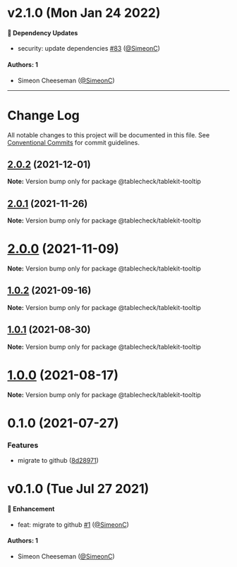 # v2.1.0 (Mon Jan 24 2022)

#### 🔩 Dependency Updates

- security: update dependencies [#83](https://github.com/tablecheck/tablekit/pull/83) ([@SimeonC](https://github.com/SimeonC))

#### Authors: 1

- Simeon Cheeseman ([@SimeonC](https://github.com/SimeonC))

---

# Change Log

All notable changes to this project will be documented in this file.
See [Conventional Commits](https://conventionalcommits.org) for commit guidelines.

## [2.0.2](https://github.com/tablecheck/tablekit/compare/@tablecheck/tablekit-tooltip@2.0.1...@tablecheck/tablekit-tooltip@2.0.2) (2021-12-01)

**Note:** Version bump only for package @tablecheck/tablekit-tooltip





## [2.0.1](https://github.com/tablecheck/tablekit/compare/@tablecheck/tablekit-tooltip@2.0.0...@tablecheck/tablekit-tooltip@2.0.1) (2021-11-26)

**Note:** Version bump only for package @tablecheck/tablekit-tooltip





# [2.0.0](https://github.com/tablecheck/tablekit/compare/@tablecheck/tablekit-tooltip@1.0.2...@tablecheck/tablekit-tooltip@2.0.0) (2021-11-09)

**Note:** Version bump only for package @tablecheck/tablekit-tooltip





## [1.0.2](https://github.com/tablecheck/tablekit/compare/@tablecheck/tablekit-tooltip@1.0.1...@tablecheck/tablekit-tooltip@1.0.2) (2021-09-16)

**Note:** Version bump only for package @tablecheck/tablekit-tooltip





## [1.0.1](https://github.com/tablecheck/tablekit/compare/@tablecheck/tablekit-tooltip@1.0.0...@tablecheck/tablekit-tooltip@1.0.1) (2021-08-30)

**Note:** Version bump only for package @tablecheck/tablekit-tooltip





# [1.0.0](https://github.com/tablecheck/tablekit/compare/@tablecheck/tablekit-tooltip@0.1.0...@tablecheck/tablekit-tooltip@1.0.0) (2021-08-17)

**Note:** Version bump only for package @tablecheck/tablekit-tooltip





# 0.1.0 (2021-07-27)


### Features

* migrate to github ([8d28971](https://github.com/tablecheck/tablekit/commit/8d28971175010fcb2a3cd9c48a749e7af1bdc9f9))





# v0.1.0 (Tue Jul 27 2021)

#### 🚀 Enhancement

- feat: migrate to github [#1](https://github.com/tablecheck/tablekit/pull/1) ([@SimeonC](https://github.com/SimeonC))

#### Authors: 1

- Simeon Cheeseman ([@SimeonC](https://github.com/SimeonC))
